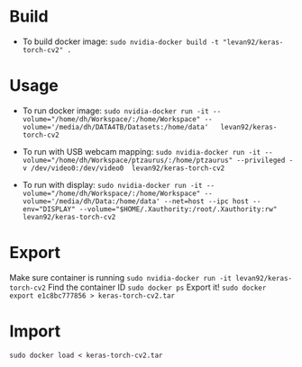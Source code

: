 # Build
- To build docker image:
`sudo nvidia-docker build -t "levan92/keras-torch-cv2" .`

# Usage
- To run docker image:
`sudo nvidia-docker run -it --volume="/home/dh/Workspace/:/home/Workspace" --volume='/media/dh/DATA4TB/Datasets:/home/data'   levan92/keras-torch-cv2`

- To run with USB webcam mapping:
`sudo nvidia-docker run -it --volume="/home/dh/Workspace/ptzaurus/:/home/ptzaurus" --privileged -v /dev/video0:/dev/video0  levan92/keras-torch-cv2`

- To run with display:
`sudo nvidia-docker run -it --volume="/home/dh/Workspace/:/home/Workspace" --volume='/media/dh/Data:/home/data' --net=host --ipc host --env="DISPLAY" --volume="$HOME/.Xauthority:/root/.Xauthority:rw"  levan92/keras-torch-cv2`

# Export
Make sure container is running
`sudo nvidia-docker run -it levan92/keras-torch-cv2`
Find the container ID
`sudo docker ps`
Export it!
`sudo docker export e1c8bc777856 > keras-torch-cv2.tar`

# Import
`sudo docker load < keras-torch-cv2.tar`



